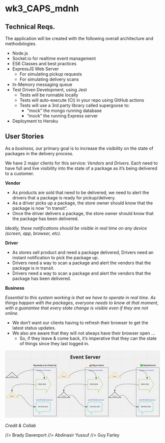 # wk3_CAPS_mdnh

## Technical Reqs. 

The application will be created with the following overall architecture and methodologies.

- Node.js
- Socket.io for realtime event management
- ES6 Classes and best practices
- ExpressJS Web Server
    - For simulating pickup requests
    - For simulating delivery scans
- In-Memory messaging queue
- Test Driven Development, using Jest
    - Tests will be runnable locally
    - Tests will auto-execute (CI) in your repo using GitHub actions
    - Tests will use a 3rd party library called supergoose to:
        - "mock” the mongo running database
        - “mock” the running Express server
- Deployment to Heroku

## User Stories

As a *business,* our primary goal is to increase the visibility on the state of packages in the delivery process.

We have 2 major clients for this service: *Vendors* and *Drivers.* Each need to have full and live visibility into the state of a package as it’s being delivered to a customer.

**Vendor**

- As products are sold that need to be delivered, we need to alert the drivers that a package is ready for pickup/delivery.
- As a driver picks up a package, the store owner should know that the package is now “in transit”.
- Once the driver delivers a package, the store owner should know that the package has been delivered.

*Ideally, these notifications should be visible in real time on any device (screen, app, browser, etc).*

**Driver**

- As stores sell product and need a package delivered, Drivers need an instant notification to pick the package up.
- Drivers need a way to scan a package and alert the vendors that the package is in transit.
- Drivers need a way to scan a package and alert the vendors that the package has been delivered.

**Business**

*Essential to this system working is that we have to operate in real time. As things happen with the packages, everyone needs to know at that moment, with a guarantee that every state change is visible even if they are not online.*

- We don’t want our clients having to refresh their browser to get the latest status updates.
- We also are aware that they will not always have their browser open …
    - So, if they leave & come back, it’s imperative that they can the state of things since they last logged in.


![img](/assets/Screen%20Shot%202022-06-27%20at%209.00.07%20PM.png)



*Credit & Collab*

//> Brady Davenport
//> Abdinasir Yussuf
//> Guy Farley